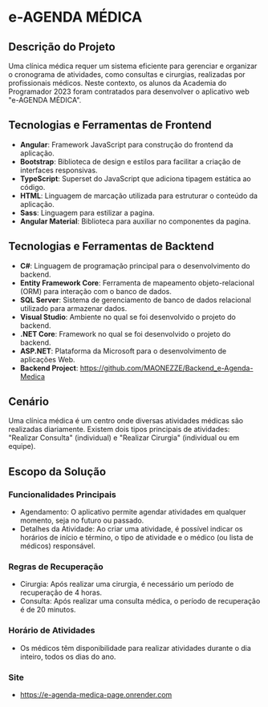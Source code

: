 # e-AGENDA MÉDICA

## Descrição do Projeto

Uma clínica médica requer um sistema eficiente para gerenciar e organizar o cronograma de atividades, como consultas e cirurgias, realizadas por profissionais médicos. Neste contexto, os alunos da Academia do Programador 2023 foram contratados para desenvolver o aplicativo web "e-AGENDA MÉDICA".

## Tecnologias e Ferramentas de Frontend
- **Angular**: Framework JavaScript para construção do frontend da aplicação.
- **Bootstrap**: Biblioteca de design e estilos para facilitar a criação de interfaces responsivas.
- **TypeScript**: Superset do JavaScript que adiciona tipagem estática ao código.
- **HTML**: Linguagem de marcação utilizada para estruturar o conteúdo da aplicação.
- **Sass**: Linguagem para estilizar a pagina.
- **Angular Material**: Biblioteca para auxiliar no componentes da pagina. 

## Tecnologias e Ferramentas de Backtend
- **C#**: Linguagem de programação principal para o desenvolvimento do backend.
- **Entity Framework Core**: Ferramenta de mapeamento objeto-relacional (ORM) para interação com o banco de dados.
- **SQL Server**: Sistema de gerenciamento de banco de dados relacional utilizado para armazenar dados.
- **Visual Studio**: Ambiente no qual se foi desenvolvido o projeto do backend.
- **.NET Core**: Framework no qual se foi desenvolvido o projeto do backend.
- **ASP.NET**: Plataforma da Microsoft para o desenvolvimento de aplicações Web.
- **Backend Project**: https://github.com/MAONEZZE/Backend_e-Agenda-Medica

## Cenário

Uma clínica médica é um centro onde diversas atividades médicas são realizadas diariamente. Existem dois tipos principais de atividades: "Realizar Consulta" (individual) e "Realizar Cirurgia" (individual ou em equipe).

## Escopo da Solução

### Funcionalidades Principais

- Agendamento: O aplicativo permite agendar atividades em qualquer momento, seja no futuro ou passado.
- Detalhes da Atividade: Ao criar uma atividade, é possível indicar os horários de início e término, o tipo de atividade e o médico (ou lista de médicos) responsável.

### Regras de Recuperação

- Cirurgia: Após realizar uma cirurgia, é necessário um período de recuperação de 4 horas.
- Consulta: Após realizar uma consulta médica, o período de recuperação é de 20 minutos.

### Horário de Atividades

- Os médicos têm disponibilidade para realizar atividades durante o dia inteiro, todos os dias do ano.

### Site

- https://e-agenda-medica-page.onrender.com

